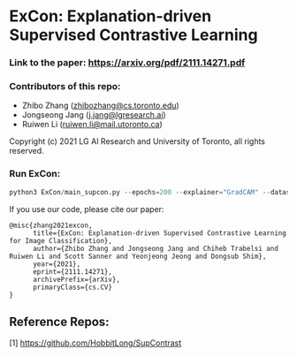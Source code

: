 # ExCon: Explanation-driven Supervised Contrastive Learning

### Link to the paper: https://arxiv.org/pdf/2111.14271.pdf

### Contributors of this repo:
- Zhibo Zhang (zhibozhang@cs.toronto.edu)
- Jongseong Jang (j.jang@lgresearch.ai)
- Ruiwen Li (ruiwen.li@mail.utoronto.ca)

Copyright (c) 2021 LG AI Research and University of Toronto, all rights reserved.

### Run ExCon:
```python
python3 ExCon/main_supcon.py --epochs=200 --explainer="GradCAM" --dataset="cifar100" --batch_size=256 --method="Ex_SupCon" --learning_rate=0.5 --temp=0.1 --cosine --negative_pair=1 --validation=1 --background_anchor=0 --exp_epochs=0
```

If you use our code, please cite our paper:
```
@misc{zhang2021excon,
      title={ExCon: Explanation-driven Supervised Contrastive Learning for Image Classification},
      author={Zhibo Zhang and Jongseong Jang and Chiheb Trabelsi and Ruiwen Li and Scott Sanner and Yeonjeong Jeong and Dongsub Shim},
      year={2021},
      eprint={2111.14271},
      archivePrefix={arXiv},
      primaryClass={cs.CV}
}
```
## Reference Repos:

[1] https://github.com/HobbitLong/SupContrast
